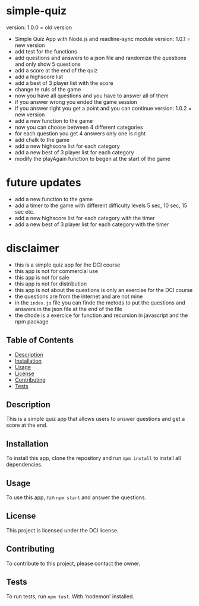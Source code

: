 # simple-quiz
version: 1.0.0 = old version
- Simple Quiz App with Node.js and readline-sync module
version: 1.0.1 = new version
- add test for the functions
- add questions and answers to a json file and randomize the questions and only show 5 questions
- add a score at the end of the quiz
- add a highscore list
- add a best of 3 player list with the score
- change te ruls of the game 
- now you have all questions and you have to answer all of them
- if you answer wrong you ended the game session
- if you answer right you get a point and you can continue
version: 1.0.2 = new version
- add a new function to the game
- now you can choose between 4 different categories
- for each question you get 4 answers only one is right
- add chalk to the game
- add a new highscore list for each category
- add a new best of 3 player list for each category
- modify the playAgain function to begen at the start of the game

# future updates
- add a new function to the game
- add a timer to the game with different difficulty levels 5 sec, 10 sec, 15 sec etc.
- add a new highscore list for each category with the timer
- add a new best of 3 player list for each category with the timer

# disclaimer
- this is a simple quiz app for the DCI course
- this app is not for commercial use
- this app is not for sale
- this app is not for distribution
- this app is not about the questions is only an exercise for the DCI course 
- the questions are from the internet and are not mine
- in the `index.js` file you can finde the metods to put the questions and answers in the json file at the end of the file
- the chode is a exercice for function and recursion in javascript and the npm package 

## Table of Contents

- [Description](#description)
- [Installation](#installation)
- [Usage](#usage)
- [License](#license)
- [Contributing](#contributing)
- [Tests](#tests)


## Description

This is a simple quiz app that allows users to answer questions and get a score at the end.

## Installation

To install this app, clone the repository and run `npm install` to install all dependencies.

## Usage

To use this app, run `npm start` and answer the questions.

## License

This project is licensed under the DCI license.

## Contributing

To contribute to this project, please contact the owner.

## Tests

To run tests, run `npm test`. 
With 'nodemon' installed.